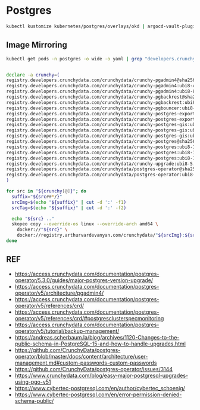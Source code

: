 # Postgres

```bash
kubectl kustomize kubernetes/postgres/overlays/okd | argocd-vault-plugin generate - | kubectl apply -f -
```

## Image Mirroring

```bash
kubectl get pods -n postgres -o wide -o yaml | grep "developers.crunchydata.com" | sed 's/^.*: /: /' | sort -u


declare -a crunchy=(
registry.developers.crunchydata.com/crunchydata/crunchy-pgadmin4@sha256:0779211b531a5673dca64a82ab53ff31e7b1dc084ba0abf7d337dfc08ba32fcb
registry.developers.crunchydata.com/crunchydata/crunchy-pgadmin4:ubi8-4.30-34
registry.developers.crunchydata.com/crunchydata/crunchy-pgadmin4:ubi8-8.14-1
registry.developers.crunchydata.com/crunchydata/crunchy-pgbackrest@sha256:6eccc5607b2772115e24f280e05e0739f923d79cb3308a35605afb34c9ac8907
registry.developers.crunchydata.com/crunchydata/crunchy-pgbackrest:ubi8-2.54.1-0
registry.developers.crunchydata.com/crunchydata/crunchy-pgbouncer:ubi8-1.23-3
registry.developers.crunchydata.com/crunchydata/crunchy-postgres-exporter@sha256:09cd036714b38620bfc8ee9280eee0b249c9afc84ab7fa6be23175d3a78da6af
registry.developers.crunchydata.com/crunchydata/crunchy-postgres-exporter:ubi8-0.16.0-0
registry.developers.crunchydata.com/crunchydata/crunchy-postgres-gis:ubi8-15.10-3.3-2
registry.developers.crunchydata.com/crunchydata/crunchy-postgres-gis:ubi8-16.6-3.4-2
registry.developers.crunchydata.com/crunchydata/crunchy-postgres-gis:ubi8-17.2-3.4-2
registry.developers.crunchydata.com/crunchydata/crunchy-postgres@sha256:e15246402147a57d131de37e12a66264e56eb8e4336650f7febcbc8635162555
registry.developers.crunchydata.com/crunchydata/crunchy-postgres:ubi8-15.10-2
registry.developers.crunchydata.com/crunchydata/crunchy-postgres:ubi8-16.6-2
registry.developers.crunchydata.com/crunchydata/crunchy-postgres:ubi8-17.2-2
registry.developers.crunchydata.com/crunchydata/crunchy-upgrade:ubi8-5.7.3-0
registry.developers.crunchydata.com/crunchydata/postgres-operator@sha256:36a4f724fd9696717ad96f72aea827a352093ba2487954c471d1797e3813711d
registry.developers.crunchydata.com/crunchydata/postgres-operator:ubi8-5.7.3-0
)

for src in "${crunchy[@]}"; do
  suffix="${src##*/}"
  srcImg=$(echo "${suffix}" | cut -d ':' -f1)
  srcTag=$(echo "${suffix}" | cut -d ':' -f2)

  echo "${src} .."
  skopeo copy --override-os linux --override-arch amd64 \
    docker://"${src}" \
    docker://registry.arthurvardevanyan.com/crunchydata/"${srcImg}:${srcTag}"
done
```

## REF

- <https://access.crunchydata.com/documentation/postgres-operator/5.3.0/guides/major-postgres-version-upgrade/>
- <https://access.crunchydata.com/documentation/postgres-operator/v5/architecture/pgadmin4/>
- <https://access.crunchydata.com/documentation/postgres-operator/v5/references/crd/>
- <https://access.crunchydata.com/documentation/postgres-operator/v5/references/crd/#postgresclusterspecmonitoring>
- <https://access.crunchydata.com/documentation/postgres-operator/v5/tutorial/backup-management/>
- <https://andreas.scherbaum.la/blog/archives/1120-Changes-to-the-public-schema-in-PostgreSQL-15-and-how-to-handle-upgrades.html>
- <https://github.com/CrunchyData/postgres-operator/blob/master/docs/content/architecture/user-management.md#custom-passwords-custom-passwords>
- <https://github.com/CrunchyData/postgres-operator/issues/3144>
- <https://www.crunchydata.com/blog/easy-major-postgresql-upgrades-using-pgo-v51>
- <https://www.cybertec-postgresql.com/en/author/cybertec_schoenig/>
- <https://www.cybertec-postgresql.com/en/error-permission-denied-schema-public/>
